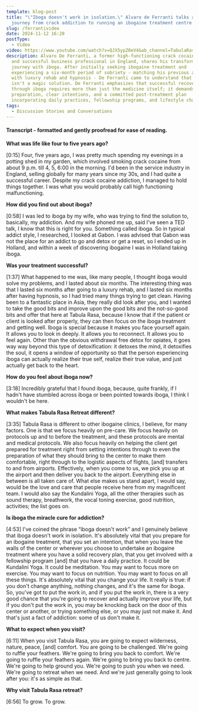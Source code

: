 ```yaml
---
template: blog-post
title: "\"Iboga doesn't work in isolation.\" Alvaro de Ferranti talks about his
  journey from crack addiction to running an ibogaine treatment centre. "
slug: /ferrantivideo
date: 2024-11-12 16:20
postType:
  - Video
video: https://www.youtube.com/watch?v=QJX5ypZ0eV4&ab_channel=TabulaRasaRetreat
description: Alvaro De Ferranti, a former high-functioning crack cocaine addict
  and successful business professional in England, shares his transformative
  journey with iboga. After initially seeking ibogaine treatment and
  experiencing a six-month period of sobriety - matching his previous attempts
  with luxury rehab and hypnosis - De Ferranti came to understand that iboga
  isn't a magic solution. De Ferranti emphasizes that successful recovery
  through iboga requires more than just the medicine itself; it demands thorough
  preparation, clear intentions, and a committed post-treatment plan
  incorporating daily practices, fellowship programs, and lifestyle changes.
tags:
  - Discussion Stories and Conversations
---
```

#### Transcript - formatted and gently proofread for ease of reading.

**What was life like four to five years ago?**

\[0:15] Four, five years ago, I was pretty much spending my evenings in a potting shed in my garden, which involved smoking crack cocaine from about 9 p.m. till 4, 5, 6:00 in the morning. I'd been in the service industry in England, selling globally for many years since my 30s, and I had quite a successful career. Despite my crack cocaine addiction, I managed to hold things together. I was what you would probably call high functioning malfunctioning.

**How did you find out about iboga?**

\[0:58] I was led to iboga by my wife, who was trying to find the solution to, basically, my addiction. And my wife phoned me up, said I've seen a TED talk, I know that this is right for you. Something called iboga. So in typical addict style, I researched, I looked at Gabon. I was advised that Gabon was not the place for an addict to go and detox or get a reset, so I ended up in Holland, and within a week of discovering ibogaine I was in Holland taking iboga. 

**Was your treatment successful?**

\[1:37] What happened to me was, like many people, I thought iboga would solve my problems, and I lasted about six months. The interesting thing was that I lasted six months after going to a luxury rehab, and I lasted six months after having hypnosis, so I had tried many things trying to get clean. Having been to a fantastic place in Asia, they really did look after you, and I wanted to take the good bits and improve upon the good bits and the not-so-good bits and offer that here at Tabula Rasa, because I know that if the patient or client is looked after properly, they can then focus on the iboga treatment and getting well. Iboga is special because it makes you face yourself again. It allows you to look in deeply. It allows you to reconnect. It allows you to feel again. Other than the obvious withdrawal free detox for opiates, it goes way way beyond this type of detoxification: it detoxes the mind, it detoxifies the soul, it opens a window of opportunity so that the person experiencing iboga can actually realize their true self, realize their true value, and just actually get back to the heart.

**How do you feel about iboga now?**

\[3:18] Incredibly grateful that I found iboga, because, quite frankly, if I hadn't have stumbled across iboga or been pointed towards iboga, I think I wouldn't be here.

**What makes Tabula Rasa Retreat different?**

\[3:35] Tabula Rasa is different to other ibogaine clinics, I believe, for many factors. One is that we focus heavily on pre-care. We focus heavily on protocols up and to before the treatment, and these protocols are mental and medical protocols. We also focus heavily on helping the client get prepared for treatment right from setting intentions through to even the preparation of what they should bring to the center to make them comfortable, right through to the logistic aspects of flights, \[and] transfers to and from airports. Effectively, when you come to us, we pick you up at the airport and then deliver you back to the airport. Everything else in between is all taken care of. What else makes us stand apart, I would say, would be the love and care that people receive here from my magnificent team. I would also say the Kundalini Yoga, all the other therapies such as sound therapy, breathwork, the vocal toning exercise, good nutrition, activities; the list goes on.

**Is iboga the miracle cure for addiction?**

\[4:53] I've coined the phrase “iboga doesn't work” and I genuinely believe that iboga doesn't work in isolation. It's absolutely vital that you prepare for an ibogaine treatment, that you set an intention, that when you leave the walls of the center or wherever you choose to undertake an ibogaine treatment where you have a solid recovery plan, that you get involved with a fellowship program \[and] that you have a daily practice. It could be Kundalini Yoga. It could be meditation. You may want to focus more on exercise. You may want to focus on nutrition. You may want to focus on all these things. It's absolutely vital that you change your life. It really is true: if you don't change anything, nothing changes, and it's the same for iboga. So, you've got to put the work in, and if you put the work in, there is a very good chance that you're going to recover and actually improve your life, but if you don't put the work in, you may be knocking back on the door of this center or another, or trying something else, or you may just not make it. And that's just a fact of addiction: some of us don't make it.

**What to expect when you visit?**

\[6:11] When you visit Tabula Rasa, you are going to expect wilderness, nature, peace, \[and] comfort. You are going to be challenged. We're going to ruffle your feathers. We're going to bring you back to comfort. We're going to ruffle your feathers again. We're going to bring you back to centre. We're going to help ground you. We're going to push you when we need. We're going to retreat when we need. And we're just generally going to look after you: it's as simple as that.

**Why visit Tabula Rasa retreat?**

\[6:56] To grow. To grow.
